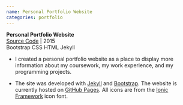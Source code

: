 ```yaml
---
name: Personal Portfolio Website
categories: portfolio
---
```


**Personal Portfolio Website** <br />
[Source Code](https://github.com/MitchLindsay/mitchlindsay.github.io)
| 2015<br />
<span class="label label-danger">Bootstrap</span>
<span class="label label-danger">CSS</span>
<span class="label label-danger">HTML</span>
<span class="label label-danger">Jekyll</span><br />

* I created a personal portfolio website as a place to display more information
about my coursework, my work experience, and my programming projects.

* The site was developed with [Jekyll](http://jekyllrb.com/) and [Bootstrap](http://getbootstrap.com/).
The website is currently hosted on [GitHub Pages](https://pages.github.com/). All icons are
from the [Ionic Framework](http://ionicons.com/) icon font.
